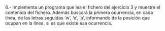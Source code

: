 6.- Implementa un programa que lea el fichero del ejercicio 3 y muestre el contenido del fichero. Además buscará la primera ocurrencia, en cada línea, de las letras seguidas ‘w’, ‘e’, ‘b’, informando de la posición que ocupan en la línea, si es que existe esa ocurrencia.